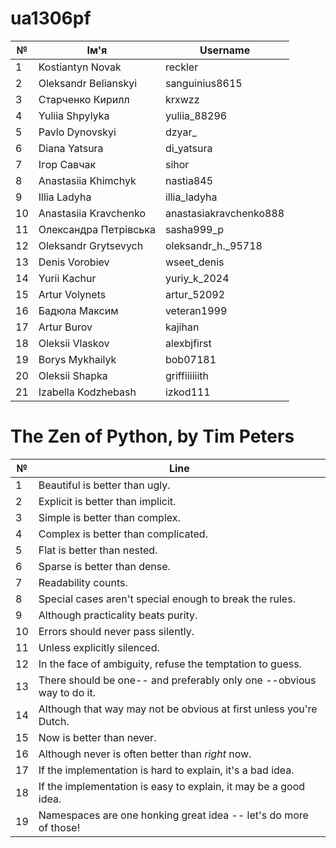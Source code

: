# ua1306pf


| №  | Ім'я                   | Username               |
|----|-------------------------|------------------------|
| 1  | Kostiantyn Novak        | reckler               |
| 2  | Oleksandr Belianskyi    | sanguinius8615        |
| 3  | Старченко Кирилл        | krxwzz                |
| 4  | Yuliia Shpylyka         | yuliia_88296          |
| 5  | Pavlo Dynovskyi         | dzyar_                |
| 6  | Diana Yatsura           | di_yatsura            |
| 7  | Ігор Савчак             | sihor                 |
| 8  | Anastasiia Khimchyk     | nastia845             |
| 9  | Illia Ladyha            | illia_ladyha          |
| 10 | Anastasiia Kravchenko   | anastasiakravchenko888|
| 11 | Олександра Петрівська   | sasha999_p            |
| 12 | Oleksandr Grytsevych    | oleksandr_h._95718    |
| 13 | Denis Vorobiev          | wseet_denis           |
| 14 | Yurii Kachur            | yuriy_k_2024          |
| 15 | Artur Volynets          | artur_52092           |
| 16 | Бадюла Максим           | veteran1999           |
| 17 | Artur Burov             | kajihan               |
| 18 | Oleksii Vlaskov         | alexbjfirst           |
| 19 | Borys Mykhailyk         | bob07181              |
| 20 | Oleksii Shapka          | griffiiiiiith         |
| 21 | Izabella Kodzhebash     | izkod111              |



# The Zen of Python, by Tim Peters

| №  | Line                                                                                     |
|----|------------------------------------------------------------------------------------------|
| 1  | Beautiful is better than ugly.                                                           |
| 2  | Explicit is better than implicit.                                                        |
| 3  | Simple is better than complex.                                                           |
| 4  | Complex is better than complicated.                                                      |
| 5  | Flat is better than nested.                                                              |
| 6  | Sparse is better than dense.                                                             |
| 7  | Readability counts.                                                                      |
| 8  | Special cases aren't special enough to break the rules.                                  |
| 9  | Although practicality beats purity.                                                      |
| 10 | Errors should never pass silently.                                                       |
| 11 | Unless explicitly silenced.                                                              |
| 12 | In the face of ambiguity, refuse the temptation to guess.                                |
| 13 | There should be one-- and preferably only one --obvious way to do it.                    |
| 14 | Although that way may not be obvious at first unless you're Dutch.                       |
| 15 | Now is better than never.                                                                |
| 16 | Although never is often better than *right* now.                                         |
| 17 | If the implementation is hard to explain, it's a bad idea.                               |
| 18 | If the implementation is easy to explain, it may be a good idea.                         |
| 19 | Namespaces are one honking great idea -- let's do more of those!                         |
